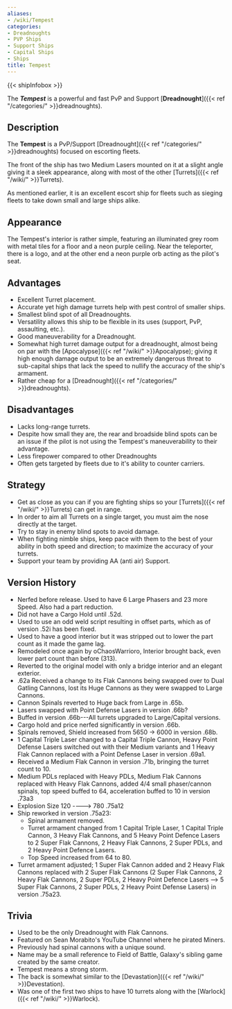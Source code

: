 ```yaml
---
aliases:
- /wiki/Tempest
categories:
- Dreadnoughts
- PVP Ships
- Support Ships
- Capital Ships
- Ships
title: Tempest
---  
```


{{< shipInfobox >}} 

The **_Tempest_** is a powerful and fast PvP and Support [**Dreadnought**]({{< ref "/categories/" >}}dreadnoughts). 

## Description

The **Tempest** is a PvP/Support [Dreadnought]({{< ref "/categories/" >}}dreadnoughts) focused on escorting fleets.

The front of the ship has two Medium Lasers mounted on it at a slight angle giving it a sleek appearance, along with most of the other [Turrets]({{< ref "/wiki/" >}}Turrets).

As mentioned earlier, it is an excellent escort ship for fleets such as sieging fleets to take down small and large ships alike.

## Appearance

The Tempest's interior is rather simple, featuring an illuminated grey room with metal tiles for a floor and a neon purple ceiling. Near the teleporter, there is a logo, and at the other end a neon purple orb acting as the pilot's seat.

## Advantages

- Excellent Turret placement.
- Accurate yet high damage turrets help with pest control of smaller ships.
- Smallest blind spot of all Dreadnoughts.
- Versatility allows this ship to be flexible in its uses (support, PvP, assaulting, etc.).
- Good maneuverability for a Dreadnought.
- Somewhat high turret damage output for a dreadnought, almost being on par with the [Apocalypse]({{< ref "/wiki/" >}}Apocalypse); giving it high enough damage output to be an extremely dangerous threat to sub-capital ships that lack the speed to nullify the accuracy of the ship's armament.
- Rather cheap for a [Dreadnought]({{< ref "/categories/" >}}dreadnoughts).

## Disadvantages

- Lacks long-range turrets.
- Despite how small they are, the rear and broadside blind spots can be an issue if the pilot is not using the Tempest's maneuverability to their advantage.
- Less firepower compared to other Dreadnoughts
- Often gets targeted by fleets due to it's ability to counter carriers.

## Strategy

- Get as close as you can if you are fighting ships so your [Turrets]({{< ref "/wiki/" >}}Turrets) can get in range.
- In order to aim all Turrets on a single target, you must aim the nose directly at the target.
- Try to stay in enemy blind spots to avoid damage.
- When fighting nimble ships, keep pace with them to the best of your ability in both speed and direction; to maximize the accuracy of your turrets.
- Support your team by providing AA (anti air) Support.

## Version History 

- Nerfed before release. Used to have 6 Large Phasers and 23 more Speed. Also had a part reduction.
- Did not have a Cargo Hold until .52d.
- Used to use an odd weld script resulting in offset parts, which as of version .52i has been fixed.
- Used to have a good interior but it was stripped out to lower the part count as it made the game lag.
- Remodeled once again by oChaosWarrioro, Interior brought back, even lower part count than before (313).
- Reverted to the original model with only a bridge interior and an elegant exterior.
- .62a Received a change to its Flak Cannons being swapped over to Dual Gatling Cannons, lost its Huge Cannons as they were swapped to Large Cannons.
- Cannon Spinals reverted to Huge back from Large in .65b.
- Lasers swapped with Point Defense Lasers in version .66b?
- Buffed in version .66b---All turrets upgraded to Large/Capital versions.
- Cargo hold and price nerfed significantly in version .66b.
- Spinals removed, Shield increased from 5650 -> 6000 in version .68b.
- 1 Capital Triple Laser changed to a Capital Triple Cannon, Heavy Point Defense Lasers switched out with their Medium variants and 1 Heavy Flak Cannon replaced with a Point Defense Laser in version .69a1.
- Received a Medium Flak Cannon in version .71b, bringing the turret count to 10.
- Medium PDLs replaced with Heavy PDLs, Medium Flak Cannons replaced with Heavy Flak Cannons, added 4/4 small phaser/cannon spinals, top speed buffed to 64, acceleration buffed to 10 in version .73a3
- Explosion Size 120 ----> 780 .75a12
- Ship reworked in version .75a23:
  - Spinal armament removed.
  - Turret armament changed from 1 Capital Triple Laser, 1 Capital Triple Cannon, 3 Heavy Flak Cannons, and 5 Heavy Point Defence Lasers to 2 Super Flak Cannons, 2 Heavy Flak Cannons, 2 Super PDLs, and 2 Heavy Point Defence Lasers.
  - Top Speed increased from 64 to 80.
- Turret armament adjusted; 1 Super Flak Cannon added and 2 Heavy Flak Cannons replaced with 2 Super Flak Cannons (2 Super Flak Cannons, 2 Heavy Flak Cannons, 2 Super PDLs, 2 Heavy Point Defence Lasers --> 5 Super Flak Cannons, 2 Super PDLs, 2 Heavy Point Defense Lasers) in version .75a23.

## Trivia

- Used to be the only Dreadnought with Flak Cannons.
- Featured on Sean Morabito's YouTube Channel where he pirated Miners.
- Previously had spinal cannons with a unique sound.
- Name may be a small reference to Field of Battle, Galaxy's sibling game created by the same creator.
- Tempest means a strong storm.
- The back is somewhat similar to the [Devastation]({{< ref "/wiki/" >}}Devestation).
- Was one of the first two ships to have 10 turrets along with the [Warlock]({{< ref "/wiki/" >}}Warlock).